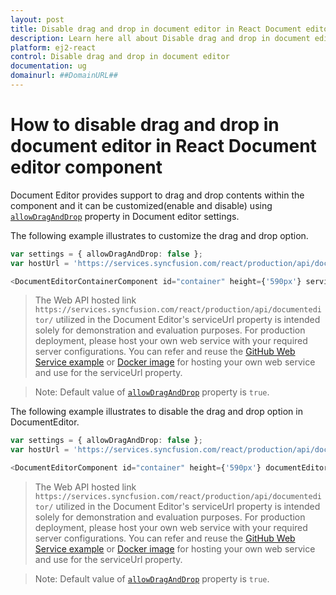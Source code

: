```yaml
---
layout: post
title: Disable drag and drop in document editor in React Document editor component | Syncfusion
description: Learn here all about Disable drag and drop in document editor in Syncfusion React Document editor component of Syncfusion Essential JS 2 and more.
platform: ej2-react
control: Disable drag and drop in document editor 
documentation: ug
domainurl: ##DomainURL##
---
```


# How to disable drag and drop in document editor in React Document editor component

Document Editor provides support to drag and drop contents within the component and it can be customized(enable and disable) using [`allowDragAndDrop`](https://ej2.syncfusion.com/angular/documentation/api/document-editor-container/documenteditorsettings/#allowDragAndDrop)  property in Document editor settings.

The following example illustrates to customize the drag and drop option.

```typescript
var settings = { allowDragAndDrop: false };
var hostUrl = 'https://services.syncfusion.com/react/production/api/documenteditor/';

<DocumentEditorContainerComponent id="container" height={'590px'} serviceUrl={hostUrl} documentEditorSettings={settings}/>
```

> The Web API hosted link `https://services.syncfusion.com/react/production/api/documenteditor/` utilized in the Document Editor's serviceUrl property is intended solely for demonstration and evaluation purposes. For production deployment, please host your own web service with your required server configurations. You can refer and reuse the [GitHub Web Service example](https://github.com/SyncfusionExamples/EJ2-DocumentEditor-WebServices) or [Docker image](https://hub.docker.com/r/syncfusion/word-processor-server) for hosting your own web service and use for the serviceUrl property.

>Note: Default value of [`allowDragAndDrop`](https://ej2.syncfusion.com/react/documentation/api/document-editor-container/documenteditorsettings/#allowDragAndDrop) property is `true`.

The following example illustrates to disable the drag and drop option in DocumentEditor.

```typescript
var settings = { allowDragAndDrop: false };
var hostUrl = 'https://services.syncfusion.com/react/production/api/documenteditor/';

<DocumentEditorComponent id="container" height={'590px'} documentEditorSettings={settings}/>
```

> The Web API hosted link `https://services.syncfusion.com/react/production/api/documenteditor/` utilized in the Document Editor's serviceUrl property is intended solely for demonstration and evaluation purposes. For production deployment, please host your own web service with your required server configurations. You can refer and reuse the [GitHub Web Service example](https://github.com/SyncfusionExamples/EJ2-DocumentEditor-WebServices) or [Docker image](https://hub.docker.com/r/syncfusion/word-processor-server) for hosting your own web service and use for the serviceUrl property.

>Note: Default value of [`allowDragAndDrop`](https://ej2.syncfusion.com/react/documentation/api/document-editor/documentEditorSettings/#allowDragAndDrop) property is `true`.
